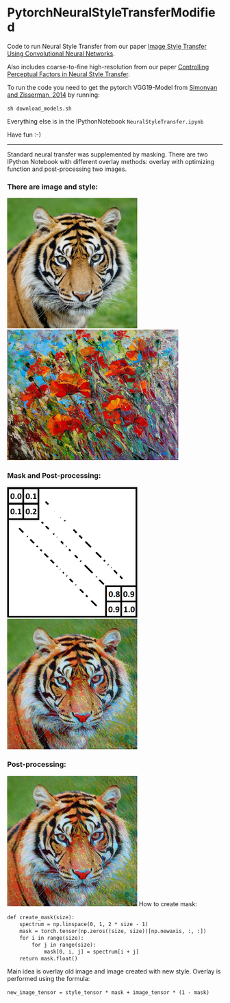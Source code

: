 # PytorchNeuralStyleTransferModified

Code to run Neural Style Transfer from our paper [Image Style Transfer Using Convolutional Neural Networks](http://www.cv-foundation.org/openaccess/content_cvpr_2016/html/Gatys_Image_Style_Transfer_CVPR_2016_paper.html).

Also includes coarse-to-fine high-resolution from our paper [Controlling Perceptual Factors in Neural Style Transfer](https://arxiv.org/abs/1611.07865).

To run the code you need to get the pytorch VGG19-Model from [Simonyan and Zisserman, 2014](https://arxiv.org/abs/1409.1556) by running: 

`sh download_models.sh`

Everything else is in the IPythonNotebook `NeuralStyleTransfer.ipynb`

Have fun :-)

----  

Standard neural transfer was supplemented by masking. There are two IPython Notebook with different overlay methods: overlay with optimizing function and post-processing two images.  
### There are image and style:  
<img src="Images/image.jpg" width="304"> <img src="Images/style1.jpg" width="400">   
### Mask and Post-processing:  
<img src="Images/mask.png" width="304"> <img src="Images/post-proc.png" width="304">    

### Post-processing:   
<img src="Images/post-proc.png" width="304">  
How to create mask:   

```
def create_mask(size):
    spectrum = np.linspace(0, 1, 2 * size - 1)
    mask = torch.tensor(np.zeros((size, size))[np.newaxis, :, :])
    for i in range(size):
        for j in range(size):
            mask[0, i, j] = spectrum[i + j]
    return mask.float()
```   

Main idea is overlay old image and image created with new style. Overlay is performed using the formula:  

`new_image_tensor = style_tensor * mask + image_tensor * (1 - mask)`  

